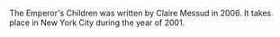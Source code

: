 The Emperor's Children was written by Claire Messud in 2006. It takes place in New York City during the year of 2001. 

